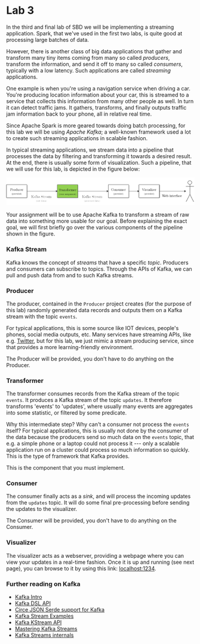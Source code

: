 # Lab 3

In the third and final lab of SBD we will be implementing a streaming
application. Spark, that we've used in the first two labs, is quite good at
processing large batches of data.

However, there is another class of big data applications that gather and
transform many tiny items coming from many so called *producers*, transform the
information, and send it off to many so called *consumers*, typically with a low
latency. Such applications are called *streaming* applications.

One example is when you're using a navigation service when driving a car. You're
producing location information about your car, this is streamed to a service
that collects this information from many other people as well. In turn it can
detect traffic jams. It gathers, transforms, and finally outputs traffic jam
information back to your phone, all in relative real time.

Since Apache Spark is more geared towards doing batch processing, for this lab
we will be using _Apache Kafka_; a well-known framework used a lot to create
such streaming applications in scalable fashion.

In typical streaming applications, we stream data into a pipeline that processes
the data by filtering and transforming it towards a desired result. At the end,
there is usually some form of visualization. Such a pipeline, that we will use
for this lab, is depicted in the figure below:

![Streaming pipeline](../assets/images/kafka_pipeline.png)

Your assignment will be to use Apache Kafka to transform a stream of raw data
into something more usable for our goal. Before explaining the exact goal, we
will first briefly go over the various components of the pipeline shown in the
figure.

### Kafka Stream
Kafka knows the concept of *streams* that have a specific *topic*. Producers and
consumers can subscribe to topics. Through the APIs of Kafka, we can pull and 
push data from and to such Kafka streams.

### Producer
The producer, contained in the `Producer` project creates (for the purpose of
this lab) randomly generated data records and outputs them on a Kafka stream
with the topic `events`.

For typical applications, this is some source like IOT devices, people's phones,
social media outputs, etc. Many services have streaming APIs, like e.g.
[Twitter](https://developer.twitter.com/en/docs/labs/sampled-stream/api-reference/get-tweets-stream-sample),
but for this lab, we just mimic a stream producing service, since that provides
a more learning-friendly environment.

The Producer will be provided, you don't have to do anything on the Producer.

### Transformer

The transformer consumes records from the Kafka stream of the topic `events`.
It produces a Kafka stream of the topic `updates`.
It therefore transforms 'events' to 'updates', where usually many events are
aggregates into some statistic, or filtered by some predicate.

Why this intermediate step? Why can't a consumer not process the `events`
itself? For typical applications, this is usually not done by the consumer of
the data because the producers send so much data on the `events` topic, that
e.g. a simple phone or a laptop could not process it --- only a scalable
application run on a cluster could process so much information so quickly.
This is the type of framework that Kafka provides.

This is the component that you must implement.

### Consumer

The consumer finally acts as a _sink_, and will process the incoming updates
from the `updates` topic. It will do some final pre-processing before sending
the updates to the visualizer.

The Consumer will be provided, you don't have to do anything on the Consumer.

### Visualizer

The visualizer acts as a webserver, providing a webpage where you can view your
updates in a real-time fashion. Once it is up and running (see next page), you
can browse to it by using this link: [localhost:1234](http://localhost:1234).

### Further reading on Kafka

* [Kafka Intro](https://kafka.apache.org/intro)
* [Kafka DSL API](https://kafka.apache.org/26/documentation/streams/developer-guide/dsl-api.html)
* [Circe JSON Serde support for Kafka](https://github.com/azhur/kafka-serde-scala)
* [Kafka Stream Examples](https://github.com/confluentinc/kafka-streams-examples)
* [Kafka KStream API](https://kafka.apache.org/26/javadoc/org/apache/kafka/streams/kstream/KStream.html)
* [Mastering Kafka Streams](https://jaceklaskowski.gitbooks.io/mastering-kafka-streams/)
* [Kafka Streams internals](https://docs.confluent.io/current/streams/architecture.html#streams-architecture-parallelism-model)
